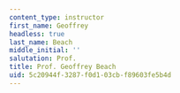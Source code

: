 ```yaml
---
content_type: instructor
first_name: Geoffrey
headless: true
last_name: Beach
middle_initial: ''
salutation: Prof.
title: Prof. Geoffrey Beach
uid: 5c20944f-3287-f0d1-03cb-f89603fe5b4d
---
```

